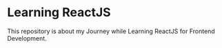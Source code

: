 # Learning ReactJS

This repository is about my Journey while Learning ReactJS for Frontend Development.



